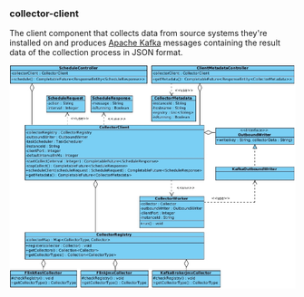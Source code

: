 ### collector-client

The client component that collects data from source systems they're installed on and produces [Apache Kafka](http://kafka.apache.org) messages containing the result data of the collection process in JSON format.

![collector-client](../thesis/uml/class-collector-client.jpg)

